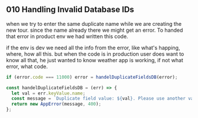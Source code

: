 ## 010 Handling Invalid Database IDs

when we try to enter the same duplicate name while we are creating the new tour.
since the name already there we might get an error.
To handed that error in product env we had written this code.

if the env is dev we need all the info from the error, like what's happing, where, how all this.
but when the code is in production user does want to know all that, he just wanted to know weather app is working, if not what error, what code.

```jsx
if (error.code === 11000) error = handelDuplicateFieldsDB(error);
```

```jsx
const handelDuplicateFieldsDB = (err) => {
  let val = err.keyValue.name;
  const message = `Duplicate field value: ${val}. Please use another value!`;
  return new AppError(message, 400);
};
```
